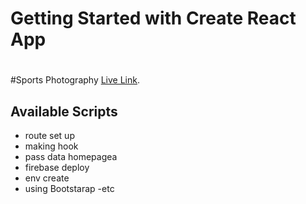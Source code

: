 
# Getting Started with Create React App
#

#Sports Photography [Live Link](https://sports-photography-13cf5.web.app/home).

## Available Scripts

- route set up
- making hook
- pass data homepagea 
- firebase deploy
- env create
- using Bootstarap
-etc
